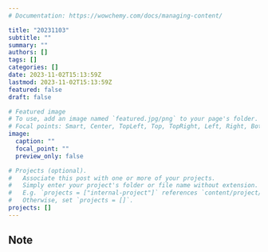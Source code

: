```yaml
---
# Documentation: https://wowchemy.com/docs/managing-content/

title: "20231103"
subtitle: ""
summary: ""
authors: []
tags: []
categories: []
date: 2023-11-02T15:13:59Z
lastmod: 2023-11-02T15:13:59Z
featured: false
draft: false

# Featured image
# To use, add an image named `featured.jpg/png` to your page's folder.
# Focal points: Smart, Center, TopLeft, Top, TopRight, Left, Right, BottomLeft, Bottom, BottomRight.
image:
  caption: ""
  focal_point: ""
  preview_only: false

# Projects (optional).
#   Associate this post with one or more of your projects.
#   Simply enter your project's folder or file name without extension.
#   E.g. `projects = ["internal-project"]` references `content/project/deep-learning/index.md`.
#   Otherwise, set `projects = []`.
projects: []
---
```


## Note

